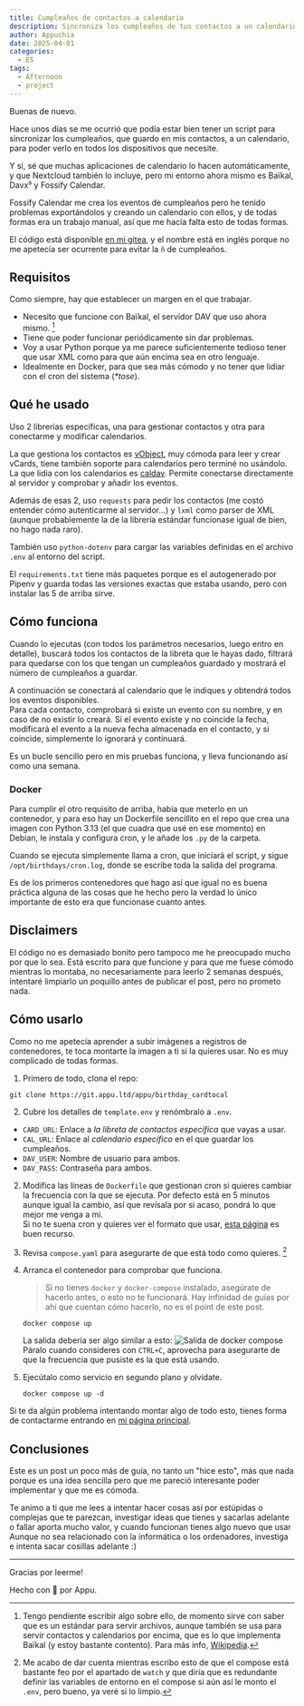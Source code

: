 ```yaml
---
title: Cumpleaños de contactos a calendario
description: Sincroniza los cumpleaños de tus contactos a un calendario. 100% local.
author: Appuchia
date: 2025-04-01
categories:
  - ES
tags:
  - Afternoon
  - project
---
```

Buenas de nuevo.

Hace unos días se me ocurrió que podía estar bien tener un script para sincronizar los cumpleaños, que guardo en mis contactos, a un calendario, para poder verlo en todos los dispositivos que necesite.

Y sí, sé que muchas aplicaciones de calendario lo hacen automáticamente, y que Nextcloud también lo incluye, pero mi entorno ahora mismo es Baïkal, Davx⁵ y Fossify Calendar.

Fossify Calendar me crea los eventos de cumpleaños pero he tenido problemas exportándolos y creando un calendario con ellos, y de todas formas era un trabajo manual, así que me hacía falta esto de todas formas.

El código está disponible [en mi gitea](https://git.appu.ltd/appu/birthday_cardtocal), y el nombre está en inglés porque no me apetecía ser ocurrente para evitar la `ñ` de cumpleaños.

## Requisitos

Como siempre, hay que establecer un margen en el que trabajar.

- Necesito que funcione con Baïkal, el servidor DAV que uso ahora mismo. [^1]
- Tiene que poder funcionar periódicamente sin dar problemas.
- Voy a usar Python porque ya me parece suficientemente tedioso tener que usar XML como para que aún encima sea en otro lenguaje.
- Idealmente en Docker, para que sea más cómodo y no tener que lidiar con el cron del sistema (*\*tose*).

## Qué he usado

Uso 2 librerías específicas, una para gestionar contactos y otra para conectarme y modificar calendarios.

La que gestiona los contactos es [vObject](https://github.com/skarim/vobject), muy cómoda para leer y crear vCards, tiene también soporte para calendarios pero terminé no usándolo.
La que lidia con los calendarios es [caldav](https://github.com/python-caldav/caldav). Permite conectarse directamente al servidor y comprobar y añadir los eventos.

Además de esas 2, uso `requests` para pedir los contactos (me costó entender cómo autenticarme al servidor...) y `lxml` como parser de XML (aunque probablemente la de la librería estándar funcionase igual de bien, no hago nada raro).

También uso `python-dotenv` para cargar las variables definidas en el archivo `.env` al entorno del script.

El `requirements.txt` tiene más paquetes porque es el autogenerado por Pipenv y guarda todas las versiones exactas que estaba usando, pero con instalar las 5 de arriba sirve.

## Cómo funciona

Cuando lo ejecutas (con todos los parámetros necesarios, luego entro en detalle), buscará todos los contactos de la libreta que le hayas dado, filtrará para quedarse con los que tengan un cumpleaños guardado y mostrará el número de cumpleaños a guardar.

A continuación se conectará al calendario que le indiques y obtendrá todos los eventos disponibles. \
Para cada contacto, comprobará si existe un evento con su nombre, y en caso de no existir lo creará. Si el evento existe y no coincide la fecha, modificará el evento a la nueva fecha almacenada en el contacto, y si coincide, simplemente lo ignorará y continuará.

Es un bucle sencillo pero en mis pruebas funciona, y lleva funcionando así como una semana.

### Docker

Para cumplir el otro requisito de arriba, había que meterlo en un contenedor, y para eso hay un Dockerfile sencillito en el repo que crea una imagen con Python 3.13 (el que cuadra que usé en ese momento) en Debian, le instala y configura cron, y le añade los `.py` de la carpeta.

Cuando se ejecuta simplemente llama a cron, que iniciará el script, y sigue `/opt/birthdays/cron.log`, donde se escribe toda la salida del programa.

Es de los primeros contenedores que hago así que igual no es buena práctica alguna de las cosas que he hecho pero la verdad lo único importante de esto era que funcionase cuanto antes.

## Disclaimers

El código no es demasiado bonito pero tampoco me he preocupado mucho por que lo sea.
Está escrito para que funcione y para que me fuese cómodo mientras lo montaba, no necesariamente para leerlo 2 semanas después, intentaré limpiarlo un poquillo antes de publicar el post, pero no prometo nada.

## Cómo usarlo

Como no me apetecía aprender a subir imágenes a registros de contenedores, te toca montarte la imagen a ti si la quieres usar.
No es muy complicado de todas formas.

1. Primero de todo, clona el repo:
```shell
git clone https://git.appu.ltd/appu/birthday_cardtocal
```

2. Cubre los detalles de `template.env` y renómbralo a `.env`.
- `CARD_URL`: Enlace a *la libreta de contactos específica* que vayas a usar.
- `CAL_URL`: Enlace al *calendario específico* en el que guardar los cumpleaños.
- `DAV_USER`: Nombre de usuario para ambos.
- `DAV_PASS`: Contraseña para ambos.

2. Modifica las líneas de `Dockerfile` que gestionan cron si quieres cambiar la frecuencia con la que se ejecuta.
	Por defecto está en 5 minutos aunque igual la cambio, así que revísala por si acaso, pondrá lo que mejor me venga a mi. \
	Si no te suena cron y quieres ver el formato que usar, [esta página](https://crontab.guru/) es buen recurso.

3. Revisa `compose.yaml` para asegurarte de que está todo como quieres. [^2]

4. Arranca el contenedor para comprobar que funciona.
   > Si no tienes `docker` y `docker-compose` instalado, asegúrate de hacerlo antes, o esto no te funcionará. Hay infinidad de guías por ahí que cuentan cómo hacerlo, no es el point de este post.

	```shell
	docker compose up
	```
	La salida debería ser algo similar a esto:
	![Salida de docker compose](/images/2025/cumples_contactos_calendario/docker-compose-log.png)
	Páralo cuando consideres con `CTRL+C`, aprovecha para asegurarte de que la frecuencia que pusiste es la que está usando.

5. Ejecútalo como servicio en segundo plano y olvídate.
	```shell
	docker compose up -d
	```

Si te da algún problema intentando montar algo de todo esto, tienes forma de contactarme entrando en [mi página principal](https://info.appu.ltd/?utm_source=blog&utm_medium=cumples_contactos_calendario).

## Conclusiones

Este es un post un poco más de guía, no tanto un "hice esto", más que nada porque es una idea sencilla pero que me pareció interesante poder implementar y que me es cómoda.

Te animo a ti que me lees a intentar hacer cosas así por estúpidas o complejas que te parezcan, investigar ideas que tienes y sacarlas adelante o fallar aporta mucho valor, y cuando funcionan tienes algo nuevo que usar \
Aunque no sea relacionado con la informática o los ordenadores, investiga e intenta sacar cosillas adelante :)

---

Gracias por leerme!

Hecho con 🖤 por Appu.

[^1]: Tengo pendiente escribir algo sobre ello, de momento sirve con saber que es un estándar para servir archivos, aunque también se usa para servir contactos y calendarios por encima, que es lo que implementa Baïkal (y estoy bastante contento). Para más info, [Wikipedia](https://en.wikipedia.org/wiki/WebDAV).

[^2]: Me acabo de dar cuenta mientras escribo esto de que el compose está bastante feo por el apartado de `watch` y que diría que es redundante definir las variables de entorno en el compose si aún así le monto el `.env`, pero bueno, ya veré si lo limpio.
